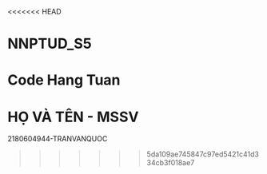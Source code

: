 <<<<<<< HEAD
# NNPTUD_S5
Code Hang Tuan
=======
# HỌ VÀ TÊN - MSSV

2180604944-TRANVANQUOC
>>>>>>> 5da109ae745847c97ed5421c41d334cb3f018ae7
